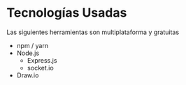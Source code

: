# Tecnologías Usadas
Las siguientes herramientas son multiplataforma y gratuitas
- npm / yarn
- Node.js
  - Express.js
  - socket.io
- Draw.io
